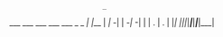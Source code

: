                         
                           _     
 ___ ___ ___ ___ ___ _ _ _| |___ 
|  _| -_|   | -_|_ -| | | . | . |
|_| |___|_|_|___|___|___|___|___|
                                 
